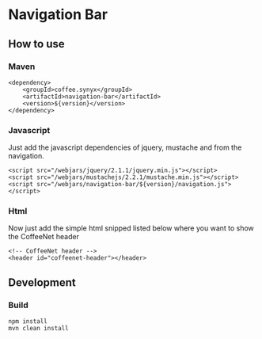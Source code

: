 # Navigation Bar

## How to use

### Maven

```
<dependency>
    <groupId>coffee.synyx</groupId>
    <artifactId>navigation-bar</artifactId>
    <version>${version}</version>
</dependency>
```

### Javascript

Just add the javascript dependencies of jquery, mustache and from the navigation.

```
<script src="/webjars/jquery/2.1.1/jquery.min.js"></script>
<script src="/webjars/mustachejs/2.2.1/mustache.min.js"></script>
<script src="/webjars/navigation-bar/${version}/navigation.js"></script>
```

### Html

Now just add the simple html snipped listed below where you want to show the CoffeeNet header

```
<!-- CoffeeNet header -->
<header id="coffeenet-header"></header>
```

## Development

### Build

```
npm install
mvn clean install
```